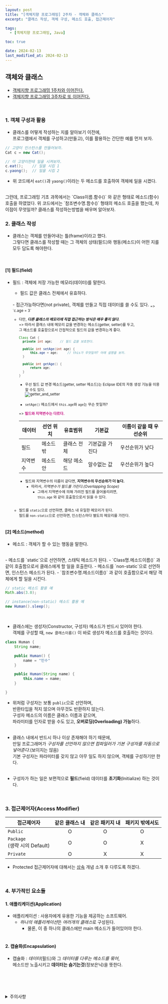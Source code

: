 ```yaml
---
layout: post
title: "[객체지향 프로그래밍] 2주차 - 객체와 클래스"
excerpt: "클래스 작성, 객체 구성, 메소드 호출, 접근제어자"

tags:
  - [객체지향 프로그래밍, Java]

toc: true

date: 2024-02-13
last_modified_at: 2024-02-13
---
```

## 객체와 클래스

- [객체지향 프로그래밍 1주차와 이어진다.][def]
- [객체지향 프로그래밍 3주차로 또 이어진다.]()  
<br>

### 1. 객체 구성과 활용
- 클래스를 어떻게 작성하는 지를 알아보기 이전에,  
프로그램에서 객체를 구성하고(만들고), 이를 활용하는 간단한 예를 먼저 보자.

```java
// 고양이 인스턴스를 만들어보자.
Cat c = new Cat();

// 이 고양이한테 일을 시켜보자.
c.eat();    // 일을 시킴 1
c.yaong();  // 일을 시킴 2
```

- 위 코드에서 `eat()`과 `yaong()`이라는 두 메소드를 호출하여 객체에 일을 시켰다.  
<br>
그런데, 프로그래밍 기초 과목에서는  
`Class이름.함수()` 와 같은 형태로 메소드(함수) 호출을 하였었다.  
위 코드에서는 `참조변수명.함수()` 형태의 메소드 호출을 했는데,  
차이점이 무엇일까?  
클래스를 작성하는방법을 배우며 알아보자.  
<br>

### 2. 클래스 작성
- 클래스는 객체를 만들어내는 틀(frame)이라고 했다.  
그렇다면 클래스를 작성할 때는 그 객체의 상태(필드)와 행동(메소드)이 어떤 지를 모두 담도록 해야한다.  
<br>

#### [1] 필드(field)
- 필드 : 객체에 저장 가능한 메모리(데이터)를 말한다.  

  - 필드 값은 클래스 전체에서 유효하다.  
  <br>
  - 접근가능하다면(not private), 객체를 만들고 직접 데이터를 쓸 수도 있다.  
  <sub> => `c.age = 3`  
  
    - 다만, ***다른 클래스의 메모리에 직접 접근하는 방식은 매우 좋지 않다.***  
      => 따라서 클래스 내에 메모리 값을 변경하는 메소드(getter, setter)를 두고,  
      그 메소드를 호출함으로서 간접적으로 필드의 값을 변경하는게 좋다.

      ```java
      Class Cat {
        private int age;    // 필드 값을 보호한다.

        public int setAge(int age) {
            this.age = age;     // this가 무엇일까? 아래 설명을 보자.
        }

        public int getAge() {
            return age;
        }
      }
      ```

      - 우선 필드 값 변경 메소드(getter, setter 메소드)는 Eclipse IDE의 자동 생성 기능을 이용할 수도 있다.  
      ![getter_and_setter][def2]  
      <br>

      - `setAge()` 메소드에서 `this.age`와 `age`는 무슨 뜻일까?  

      => <span style = "color:mediumvioletred">**필드와 지역변수는 다르다.**</span>  

      |데이터|선언 위치|유효범위|기본값|이름이 같을 때 우선순위|
      |---|---|---|---|---|
      |필드|메소드 밖|클래스 전체|기본값을 가진다|우선순위가 낮다|
      |지역변수|메소드 안|해당 메소드|알수없는 값|우선순위가 높다|

      - 필드와 지역변수의 이름이 같다면, **지역변수의 우선순위가 더 높다.**  
        - 따라서, *지역변수가 필드를 가린다.(Overlapping Scope)*  
          - 그래서 지역변수에 의해 가려진 필드를 끌어올리려면,  
          `this.age` 와 같이 호출함으로서 읽을 수 있다.  
          <br>

  - 필드를 `static`으로 선언하면, 클래스 내 유일한 메모리가 된다.  
    필드를 `non-static`으로 선언하면, 인스턴스마다 별도의 메모리를 가진다.  
    <br>

#### [2] 메소드(method)
- 메소드 : 객체가 할 수 있는 행동을 말한다.  
<br>
  - 메소드를 `static`으로 선언하면, 스태틱 메소드가 된다.  
    - `Class명.메소드이름()` 과 같이 호출함으로서 클래스에게 할 일을 호출한다.
  - 메소드를 `non-static`으로 선언하면, 인스턴스 메소드가 된다.  
    - `참조변수명.메소드이름()` 과 같이 호출함으로서 해당 객체에게 할 일을 시킨다.

  ```java
  // static 메소드 활용 예
  Math.abs(3.0);

  // instance(non-static) 메소드 활용 예
  new Human().sleep();
  ```  
  <br>

  - 클래스에는 생성자(Constructor, 구성자) 메소드가 반드시 있어야 한다.  
  객체를 구성할 때, `new 클래스이름()` 이 바로 생성자 메소드를 호출하는 것이다.  

  ```java
  class Human {
      String name;

      public Human() {
          name = "민수"
      }

      public Human(String name) {
          this.name = name;
      }

  }
  ```

  - 위처럼 구성자는 보통 `public`으로 선언하며,  
    반환타입을 적지 않으며 아무것도 반환하지 않는다.  
    구성자 메소드의 이름은 클래스 이름과 같으며,  
    파라미터를 인자로 받을 수도 있고, **오버로딩(Overloading) 가능**하다.  
    <br>

  - 클래스 내에서 반드시 하나 이상 존재해야 하기 때문에,  
    만일 프로그래머가 *구성자를 선언하지 않으면 컴파일러가 기본 구성자를 자동으로 넣어준다.*(보이지는 않음)  
    기본 구성자는 파라미터를 갖지 않고 아무 일도 하지 않으며, 객체를 구성하기만 한다.  
    <br>

  - 구성자가 하는 일은 보편적으로 **필드**(field) 데이터를 **초기화**(Initialize) 하는 것이다.  
  <br>

### 3. 접근제어자(Access Modifier)

|접근제어자|같은 클래스 내|같은 패키지 내|패키지 밖에서도|
|---|:---:|:---:|:---:|
|`Public`|O|O|O|
|`Package`<br>(생략 시의 Default)|O|O|X|
|`Private`|O|X|X|  

- Protected 접근제어자에 대해서는 [상속]() 개념 소개 후 다루도록 하겠다.  
<br>

### 4. 부가적인 요소들
#### 1. 애플리케이션(Application)
- 애플리케이션 : 사용자에게 유용한 기능을 제공하는 소프트웨어.
  - *하나의 애플리케이션*은 *여러개의 클래스*로 구성된다.  
    - 물론, 이 중 하나의 클래스에만 main 메소드가 들어있어야 한다.  
    <br>

#### 2. 캡슐화(Encapsulation)
- 캡슐화 : *데이터*(필드)와 그 *데이터를 다루는 메소드를 묶어*,  
메소드만 노출시키고 **데이터는 숨기는것**(정보은닉)을 뜻한다.

<br>
<br>
<br>
<br>
<details>
<summary>주의사항</summary>
<div markdown="1">
이 포스팅은 강원대학교 정충교 교수님의 객체지향 프로그래밍 수업을 들으며 내용을 정리 한 것입니다.  
수업 내용에 대한 저작권은 교수님께 있으니,  
다른 곳으로의 무분별한 내용 복사를 자제해 주세요.
</div>
</details>

[def]: https://orbit3230.github.io/2024/02/12/OOP_week1/#3-%EA%B0%9D%EC%B2%B4%EC%99%80-%ED%81%B4%EB%9E%98%EC%8A%A4
[def2]: https://i.imgur.com/wvU1U4L.png